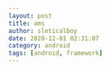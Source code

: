 ```yaml
---
layout: post
title: ams
author: sleticalboy
date: 2020-12-01 02:31:07
category: android
tags: [android, framework]
---
```


